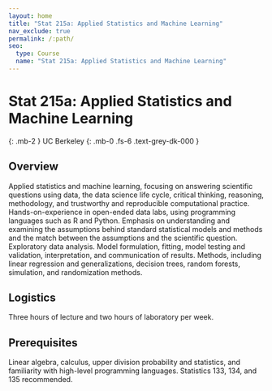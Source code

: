 ```yaml
---
layout: home
title: "Stat 215a: Applied Statistics and Machine Learning"
nav_exclude: true
permalink: /:path/
seo:
  type: Course
  name: "Stat 215a: Applied Statistics and Machine Learning"
---
```


# Stat 215a: Applied Statistics and Machine Learning
{: .mb-2 }
UC Berkeley
{: .mb-0 .fs-6 .text-grey-dk-000 }




## Overview

Applied statistics and machine learning, focusing on answering scientific questions using data, the data science life cycle, critical thinking, reasoning, methodology, and trustworthy and reproducible computational practice. Hands-on-experience in open-ended data labs, using programming languages such as R and Python. Emphasis on understanding and examining the assumptions behind standard statistical models and methods and the match between the assumptions and the scientific question. Exploratory data analysis. Model formulation, fitting, model testing and validation, interpretation, and communication of results. Methods, including linear regression and generalizations, decision trees, random forests, simulation, and randomization methods.

## Logistics

Three hours of lecture and two hours of laboratory per week. 

## Prerequisites

Linear algebra, calculus, upper division probability and statistics, and familiarity with high-level programming languages. Statistics 133, 134, and 135 recommended. 
